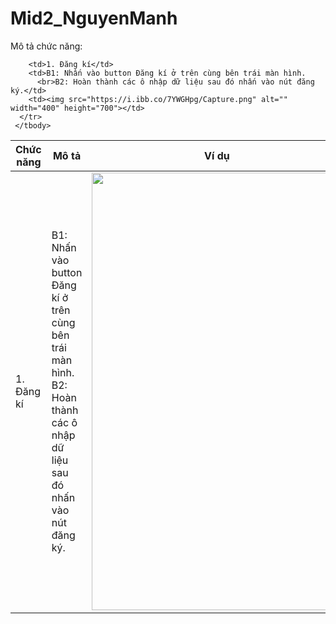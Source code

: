 # Mid2_NguyenManh

<!DOCTYPE html>
<html>
<head>
  <meta name="viewport" content="width=device-width, initial-scale=1">
  <link rel="stylesheet" href="https://maxcdn.bootstrapcdn.com/bootstrap/3.4.1/css/bootstrap.min.css">
</head>
<body>

<div class="container">
  <p>Mô tả chức năng:</p>                                                                                      
  <div class="table-responsive">          
  <table class="table">
    <thead>
      <tr>
        <th>Chức năng</th>
        <th>Mô tả</th>
        <th>Ví dụ</th>
      </tr>
    </thead>
    <tbody>
      <tr>
        <td>1. Đăng kí</td>
        <td>B1: Nhấn vào button Đăng kí ở trên cùng bên trái màn hình.
          <br>B2: Hoàn thành các ô nhập dữ liệu sau đó nhấn vào nút đăng ký.</td>
        <td><img src="https://i.ibb.co/7YWGHpg/Capture.png" alt="" width="400" height="700"></td>
        
        <td>1. Đăng kí</td>
        <td>B1: Nhấn vào button Đăng kí ở trên cùng bên trái màn hình.
          <br>B2: Hoàn thành các ô nhập dữ liệu sau đó nhấn vào nút đăng ký.</td>
        <td><img src="https://i.ibb.co/7YWGHpg/Capture.png" alt="" width="400" height="700"></td>
      </tr>
     </tbody> 
  </table>
  </div>
</div>

